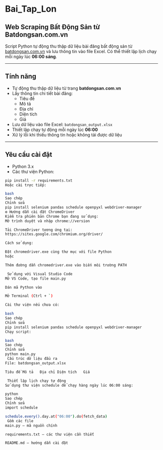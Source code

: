 # Bai_Tap_Lon  
## Web Scraping Bất Động Sản từ Batdongsan.com.vn

Script Python tự động thu thập dữ liệu bài đăng bất động sản từ [batdongsan.com.vn](https://batdongsan.com.vn) và lưu thông tin vào file Excel. Có thể thiết lập lịch chạy mỗi ngày lúc **06:00 sáng**.

---

##  Tính năng

- Tự động thu thập dữ liệu từ trang **batdongsan.com.vn**
- Lấy thông tin chi tiết bài đăng:
  - Tiêu đề
  - Mô tả
  - Địa chỉ
  - Diện tích
  - Giá
- Lưu dữ liệu vào file Excel: `batdongsan_output.xlsx`
- Thiết lập chạy tự động mỗi ngày lúc **06:00**
- Xử lý lỗi khi thiếu thông tin hoặc không tải được dữ liệu

---

##  Yêu cầu cài đặt

- Python 3.x
- Các thư viện Python:

```bash
pip install -r requirements.txt
Hoặc cài trực tiếp:

bash
Sao chép
Chỉnh sửa
pip install selenium pandas schedule openpyxl webdriver-manager
⚙️ Hướng dẫn cài đặt ChromeDriver
Kiểm tra phiên bản Chrome bạn đang sử dụng:
Mở trình duyệt và nhập chrome://version

Tải ChromeDriver tương ứng tại:
https://sites.google.com/chromium.org/driver/

Cách sử dụng:

Đặt chromedriver.exe cùng thư mục với file Python
hoặc

Thêm đường dẫn chromedriver.exe vào biến môi trường PATH

 Sử dụng với Visual Studio Code
Mở VS Code, tạo file main.py

Dán mã Python vào

Mở Terminal (Ctrl + `)

Cài thư viện nếu chưa có:

bash
Sao chép
Chỉnh sửa
pip install selenium pandas schedule openpyxl webdriver-manager
Chạy script:

bash
Sao chép
Chỉnh sửa
python main.py
 Cấu trúc dữ liệu đầu ra
File: batdongsan_output.xlsx

Tiêu đề	Mô tả	Địa chỉ	Diện tích	Giá

 Thiết lập lịch chạy tự động
Sử dụng thư viện schedule để chạy hàng ngày lúc 06:00 sáng:

python
Sao chép
Chỉnh sửa
import schedule

schedule.every().day.at("06:00").do(fetch_data)
 Gồm các file
main.py — mã nguồn chính

requirements.txt — các thư viện cần thiết

README.md — hướng dẫn cài đặt
